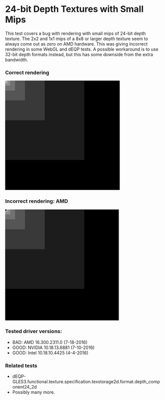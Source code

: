 # 24-bit Depth Textures with Small Mips

This test covers a bug with rendering with small mips of 24-bit depth texture.
The 2x2 and 1x1 mips of a 8x8 or larger depth texture seem to always come out
as zero on AMD hardware. This was giving incorrect rendering in some WebGL
and dEQP tests. A possible workaround is to use 32-bit depth formats instead,
but this has some downside from the extra bandwidth.

### Correct rendering

![correct rendering](correct.PNG?raw=true)

### Incorrect rendering: AMD

![incorrect rendering on AMD](incorrect-amd.PNG?raw=true)

### Tested driver versions:

* BAD: AMD 16.300.2311.0 (7-18-2016)
* GOOD: NVIDIA 10.18.13.6881 (7-10-2016)
* GOOD: Intel 10.18.10.4425 (4-4-2016)

### Related tests

* dEQP-GLES3.functional.texture.specification.texstorage2d.format.depth_component24_2d
* Possibly many more.
